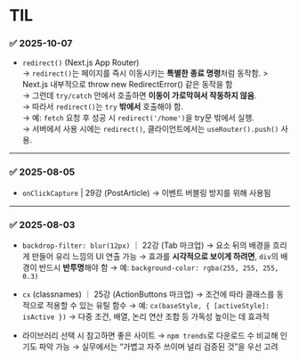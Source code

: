 # TIL

### ✅ 2025-10-07

- `redirect()` (Next.js App Router)  
  → `redirect()`는 페이지를 즉시 이동시키는 **특별한 종료 명령**처럼 동작함. > Next.js 내부적으로 throw new RedirectError() 같은 동작을 함  
  → 그런데 `try/catch` 안에서 호출하면 **이동이 가로막혀서 작동하지 않음**.  
  → 따라서 `redirect()`는 `try` **밖에서** 호출해야 함.  
  → 예: `fetch` 요청 후 성공 시 `redirect('/home')`을 try문 밖에서 실행.  
  → 서버에서 사용 시에는 `redirect()`, 클라이언트에서는 `useRouter().push()` 사용.

---

### ✅ 2025-08-05

- `onClickCapture` | 29강 (PostArticle)
  → 이벤트 버블링 방지를 위해 사용됨

---

### ✅ 2025-08-03

- `backdrop-filter: blur(12px)` ｜ 22강 (Tab 마크업)
  → 요소 뒤의 배경을 흐리게 만들어 유리 느낌의 UI 연출 가능
  → 효과를 **시각적으로 보이게 하려면**, `div`의 배경이 반드시 **반투명**해야 함
  → 예: `background-color: rgba(255, 255, 255, 0.3)`

- `cx` (classnames) ｜ 25강 (ActionButtons 마크업)
  → 조건에 따라 클래스를 동적으로 적용할 수 있는 유틸 함수
  → 예: `cx(baseStyle, { [activeStyle]: isActive })`
  → 다중 조건, 배열, 논리 연산 조합 등 가독성 높이는 데 효과적

- 라이브러리 선택 시 참고하면 좋은 사이트
  → `npm trends`로 다운로드 수 비교해 인기도 파악 가능
  → 실무에서는 “가볍고 자주 쓰이며 널리 검증된 것”을 우선 고려
